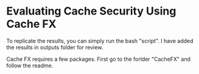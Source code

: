 # Evaluating Cache Security Using Cache FX

To replicate the results, you can simply run the bash "script". I have added the results in outputs folder for review.

Cache FX requires a few packages. First go to the forlder "CacheFX" and follow the readme.

